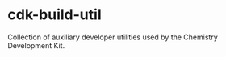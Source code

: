 cdk-build-util
==============

Collection of auxiliary developer utilities used by the Chemistry Development Kit.
